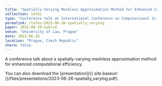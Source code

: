 ```yaml
---
title: "Spatially-Varying Meshless Approximation Method for Enhanced Computational Efficiency"
collection: talks
type: "Conference talk at International Conference on Computational Science"
permalink: /talks/2023-06-26-spatially_varying
paper: 2022-08-19-hybrid
venue: "University of Law, Prague"
date: 2023-06-26
location: "Prague, Czech Republic"
share: false
---
```


A conference talk about a spatially-varying meshless approximation method for enhanced computational efficiency.

You can also download the [presentation]({{ site.baseurl }}/files/presentations/2023-06-26-spatially_varying.pdf).
